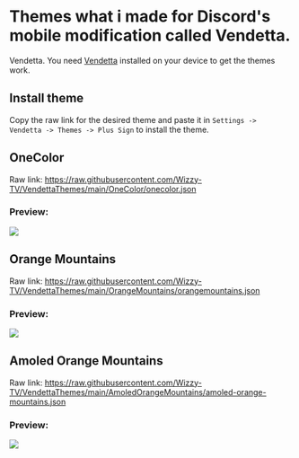# Themes what i made for Discord's mobile modification called Vendetta.
Vendetta.
You need [Vendetta](https://github.com/vendetta-mod/Vendetta#installing) installed on your device to get the themes work.

## Install theme
Copy the raw link for the desired theme and paste it in `Settings -> Vendetta -> Themes -> Plus Sign` to install the theme.

## OneColor
Raw link:
https://raw.githubusercontent.com/Wizzy-TV/VendettaThemes/main/OneColor/onecolor.json

### Preview:
![](https://raw.githubusercontent.com/Wizzy-TV/VendettaThemes/main/OneColor/screenshot.png)

## Orange Mountains
Raw link:
https://raw.githubusercontent.com/Wizzy-TV/VendettaThemes/main/OrangeMountains/orangemountains.json

### Preview:
![](https://raw.githubusercontent.com/Wizzy-TV/VendettaThemes/main/OrangeMountains/screenshot.png)

## Amoled Orange Mountains
Raw link:
https://raw.githubusercontent.com/Wizzy-TV/VendettaThemes/main/AmoledOrangeMountains/amoled-orange-mountains.json

### Preview:
![](https://raw.githubusercontent.com/Wizzy-TV/VendettaThemes/main/AmoledOrangeMountains/screenshot.png)

